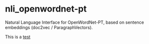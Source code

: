 # nli_openwordnet-pt

Natural Language Interface for OpenWordNet-PT, based on sentence embeddings (doc2vec / ParagraphVectors).

This is a <a href="google.com">test</a>
